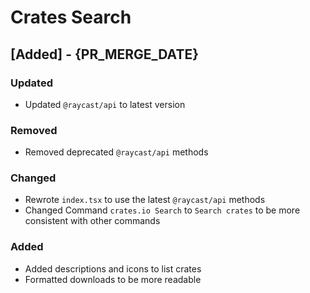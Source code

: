 # Crates Search

## [Added] - {PR_MERGE_DATE}

### Updated

- Updated `@raycast/api` to latest version

### Removed

- Removed deprecated `@raycast/api` methods

### Changed

- Rewrote `index.tsx` to use the latest `@raycast/api` methods
- Changed Command `crates.io Search` to `Search crates` to be more consistent with other commands

### Added

- Added descriptions and icons to list crates
- Formatted downloads to be more readable
